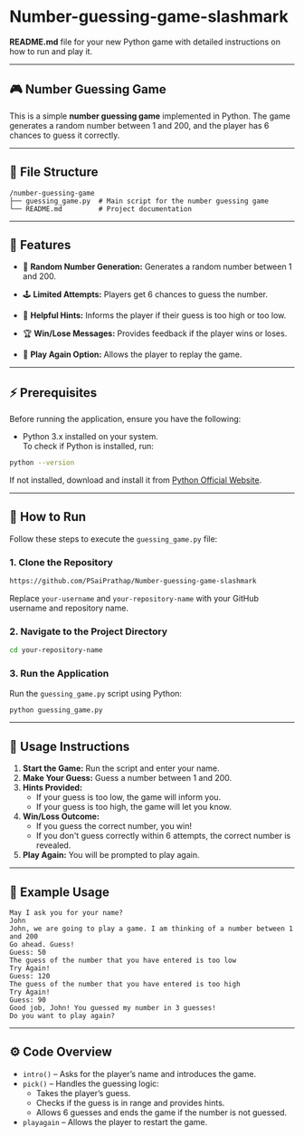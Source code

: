 # Number-guessing-game-slashmark

**README.md** file for your new Python game with detailed instructions on how to run and play it.

---

## 🎮 Number Guessing Game

This is a simple **number guessing game** implemented in Python. The game generates a random number between 1 and 200, and the player has 6 chances to guess it correctly.

---

## 📂 File Structure

```
/number-guessing-game
├── guessing_game.py  # Main script for the number guessing game
└── README.md         # Project documentation
```

---

## 🚀 Features

- 🎯 **Random Number Generation:** Generates a random number between 1 and 200.

- 🕹️ **Limited Attempts:** Players get 6 chances to guess the number.
  
- 💬 **Helpful Hints:** Informs the player if their guess is too high or too low.
  
- 🏆 **Win/Lose Messages:** Provides feedback if the player wins or loses.
  
- 🔁 **Play Again Option:** Allows the player to replay the game.

---

## ⚡️ Prerequisites

Before running the application, ensure you have the following:

- Python 3.x installed on your system.  
To check if Python is installed, run:
```bash
python --version
```
If not installed, download and install it from [Python Official Website](https://www.python.org/downloads/).

---

## 📖 How to Run

Follow these steps to execute the `guessing_game.py` file:

### 1. Clone the Repository
```bash
https://github.com/PSaiPrathap/Number-guessing-game-slashmark
```
Replace `your-username` and `your-repository-name` with your GitHub username and repository name.

### 2. Navigate to the Project Directory
```bash
cd your-repository-name
```

### 3. Run the Application
Run the `guessing_game.py` script using Python:
```bash
python guessing_game.py
```

---

## 📝 Usage Instructions

1. **Start the Game:** Run the script and enter your name.
2. **Make Your Guess:** Guess a number between 1 and 200.
3. **Hints Provided:**
    - If your guess is too low, the game will inform you.
    - If your guess is too high, the game will let you know.
4. **Win/Loss Outcome:**
    - If you guess the correct number, you win!
    - If you don't guess correctly within 6 attempts, the correct number is revealed.
5. **Play Again:** You will be prompted to play again.

---

## 📌 Example Usage

```
May I ask you for your name?
John
John, we are going to play a game. I am thinking of a number between 1 and 200
Go ahead. Guess!
Guess: 50
The guess of the number that you have entered is too low
Try Again!
Guess: 120
The guess of the number that you have entered is too high
Try Again!
Guess: 90
Good job, John! You guessed my number in 3 guesses!
Do you want to play again?
```

---

## ⚙️ Code Overview

- `intro()` – Asks for the player’s name and introduces the game.
- `pick()` – Handles the guessing logic:
  - Takes the player’s guess.
  - Checks if the guess is in range and provides hints.
  - Allows 6 guesses and ends the game if the number is not guessed.
- `playagain` – Allows the player to restart the game.

